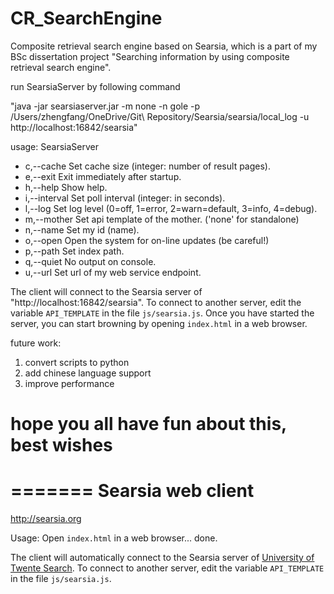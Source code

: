# CR_SearchEngine
Composite retrieval search engine based on Searsia, which is a part of my BSc dissertation project "Searching information by using composite retrieval search engine".

run SearsiaServer by following command

"java -jar searsiaserver.jar -m none -n gole -p /Users/zhengfang/OneDrive/Git\ Repository/Searsia/searsia/local_log -u http://localhost:16842/searsia" 

usage: SearsiaServer
- c,--cache <arg>      Set cache size (integer: number of result pages).
- e,--exit             Exit immediately after startup.
- h,--help             Show help.
- i,--interval <arg>   Set poll interval (integer: in seconds).
- l,--log <arg>        Set log level (0=off, 1=error, 2=warn=default,
                        3=info, 4=debug).
- m,--mother <arg>     Set api template of the mother. ('none' for
                    standalone)
- n,--name <arg>       Set my id (name).
- o,--open             Open the system for on-line updates (be careful!)
- p,--path <arg>       Set index path.
- q,--quiet            No output on console.
- u,--url <arg>        Set url of my web service endpoint.

 
The client will connect to the Searsia server of "http://localhost:16842/searsia". To connect to another server, 
edit the variable `API_TEMPLATE` in the file `js/searsia.js`. Once you have started the server, you can start 
browning by opening `index.html` in a web browser.

future work:
1. convert scripts to python
2. add chinese language support
3. improve performance

# hope you all have fun about this, best wishes


=======
Searsia web client
==================
http://searsia.org

Usage: Open `index.html` in a web browser... done.

The client will automatically connect to the Searsia server of
[University of Twente Search][1]. To connect to another server, 
edit the variable `API_TEMPLATE` in the file `js/searsia.js`.

[1]: https://search.utwente.nl/searsia/search "UT Search Server"
